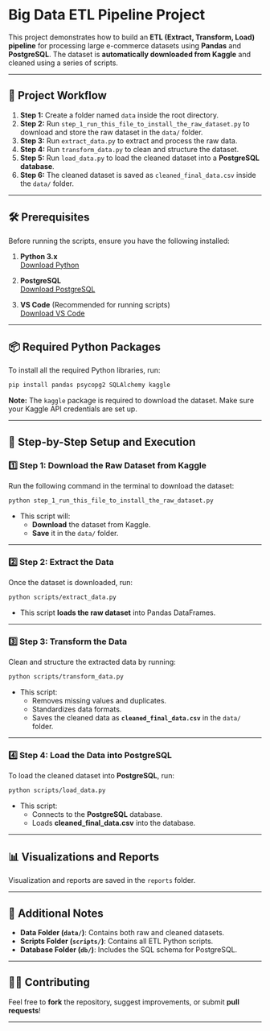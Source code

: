 # **Big Data ETL Pipeline Project**

This project demonstrates how to build an **ETL (Extract, Transform, Load) pipeline** for processing large e-commerce datasets using **Pandas** and **PostgreSQL**. The dataset is **automatically downloaded from Kaggle** and cleaned using a series of scripts.

---

## **📌 Project Workflow**
1. **Step 1:** Create a folder named `data` inside the root directory.
1. **Step 2:** Run `step_1_run_this_file_to_install_the_raw_dataset.py` to download and store the raw dataset in the `data/` folder.
2. **Step 3:** Run `extract_data.py` to extract and process the raw data.
3. **Step 4:** Run `transform_data.py` to clean and structure the dataset.
4. **Step 5:** Run `load_data.py` to load the cleaned dataset into a **PostgreSQL database**.
5. **Step 6:** The cleaned dataset is saved as `cleaned_final_data.csv` inside the `data/` folder.

---

## **🛠 Prerequisites**

Before running the scripts, ensure you have the following installed:

1. **Python 3.x**  
   [Download Python](https://www.python.org/downloads/)

2. **PostgreSQL**  
   [Download PostgreSQL](https://www.postgresql.org/download/)

3. **VS Code** (Recommended for running scripts)  
   [Download VS Code](https://code.visualstudio.com/download)

---

## **📦 Required Python Packages**

To install all the required Python libraries, run:

```bash
pip install pandas psycopg2 SQLAlchemy kaggle
```

**Note:** The `kaggle` package is required to download the dataset. Make sure your Kaggle API credentials are set up.

---

## **🚀 Step-by-Step Setup and Execution**

### **1️⃣ Step 1: Download the Raw Dataset from Kaggle**
Run the following command in the terminal to download the dataset:

```bash
python step_1_run_this_file_to_install_the_raw_dataset.py
```

- This script will:
  - **Download** the dataset from Kaggle.
  - **Save** it in the `data/` folder.

---

### **2️⃣ Step 2: Extract the Data**
Once the dataset is downloaded, run:

```bash
python scripts/extract_data.py
```

- This script **loads the raw dataset** into Pandas DataFrames.

---

### **3️⃣ Step 3: Transform the Data**
Clean and structure the extracted data by running:

```bash
python scripts/transform_data.py
```

- This script:
  - Removes missing values and duplicates.
  - Standardizes data formats.
  - Saves the cleaned data as **`cleaned_final_data.csv`** in the `data/` folder.

---

### **4️⃣ Step 4: Load the Data into PostgreSQL**
To load the cleaned dataset into **PostgreSQL**, run:

```bash
python scripts/load_data.py
```

- This script:
  - Connects to the **PostgreSQL** database.
  - Loads **cleaned_final_data.csv** into the database.

---

## **📊 Visualizations and Reports**
Visualization and reports are saved in the `reports` folder.

---

## **📌 Additional Notes**
- **Data Folder (`data/`)**: Contains both raw and cleaned datasets.
- **Scripts Folder (`scripts/`)**: Contains all ETL Python scripts.
- **Database Folder (`db/`)**: Includes the SQL schema for PostgreSQL.

---

## **👨‍💻 Contributing**
Feel free to **fork** the repository, suggest improvements, or submit **pull requests**!

---
